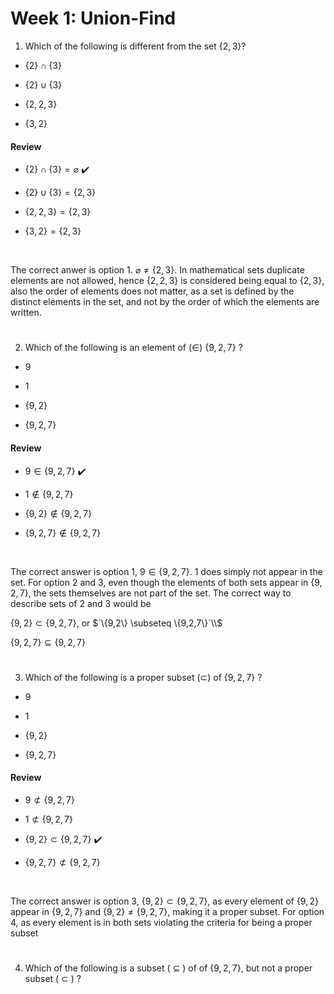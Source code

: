 # Week 1: Union-Find

1. Which of the following is different from the set $\{2,3\}$?

* $`\{2\}\cap\{3\}`$

* $`\{2\}\cup\{3\}`$

* $`\{2,2,3\}`$

* $`\{3,2\}`$


#### Review

* $`\{2\}\cap\{3\} = \varnothing`$ ✔️

* $`\{2\} \cup \{3\} = \{2,3\}`$

* $`\{2,2,3\} = \{2,3\}`$

* $`\{3,2\} = \{2,3\}`$

<br/>

The correct anwer is option 1. $`\varnothing \not = \{2,3\}`$. In mathematical sets duplicate elements are not allowed, hence $`\{2,2,3\}`$ is considered being equal to $`\{2,3\}`$, also the order of elements does not matter, as a set is defined by the distinct elements in the set, and not by the order of which the elements are written.

#

2. Which of the following is an element of ($\in$) $`\{9, 2, 7\}`$ ?

* $9$

* $1$

* $`\{9,2\}`$

* $`\{9,2,7\}`$

#### Review

* $`9\in \{9,2,7\}`$ ✔️

* $`1\notin \{9,2,7\}`$

* $`\{9,2\}\notin \{9,2,7\}`$

* $`\{9,2,7\}\notin \{9,2,7\}`$

<br/>

The correct answer is option 1, $`9\in \{9,2,7\}`$. $1$ does simply not appear in the set. For option 2 and 3, even though the elements of both sets appear in $`\{9,2,7\}`$, the sets themselves are not part of the set. The correct way to describe sets of 2 and 3 would be

$`\{9,2\} \subset \{9,2,7\}`$, or
$`\{9,2\} \subseteq \{9,2,7\}`\\$

$`\{9,2,7\} \subseteq \{9,2,7\}`$

#

3. Which of the following is a proper subset ($`\subset`$) of $`\{9, 2, 7\}`$ ?

* $9$ 

* $1$

* $`\{9,2\}`$

* $`\{9,2,7\}`$

#### Review

* $`9 \not \subset \{9,2,7\}`$

* $`1 \not \subset \{9,2,7\}`$

* $`\{9,2\} \subset \{9,2,7\}`$ ✔️

* $`\{9,2,7\} \not \subset \{9,2,7\}`$

<br/>

The correct answer is option 3, $`\{9,2\} \subset \{9,2,7\}`$, as every element of $`\{9,2\} `$ appear in $`\{9,2,7\}`$ and $`\{9,2\} \not = \{9,2,7\}`$, making it a proper subset. For option 4, as every element is in both sets violating the criteria for being a proper subset

#

4. Which of the following is a subset ( $`\subseteq`$ ) of of $`\{9,2,7\}`$, but not a proper subset ( $`\subset`$ ) ?